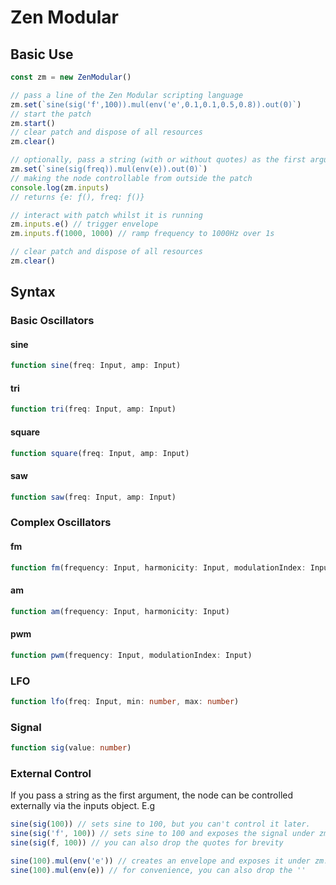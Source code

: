 # Zen Modular

## Basic Use
```js
const zm = new ZenModular()

// pass a line of the Zen Modular scripting language
zm.set(`sine(sig('f',100)).mul(env('e',0.1,0.1,0.5,0.8)).out(0)`)
// start the patch
zm.start()
// clear patch and dispose of all resources
zm.clear()

// optionally, pass a string (with or without quotes) as the first argument of a node
zm.set(`sine(sig(freq)).mul(env(e)).out(0)`)
// making the node controllable from outside the patch
console.log(zm.inputs)
// returns {e: ƒ(), freq: ƒ()}

// interact with patch whilst it is running
zm.inputs.e() // trigger envelope
zm.inputs.f(1000, 1000) // ramp frequency to 1000Hz over 1s

// clear patch and dispose of all resources
zm.clear()
```
## Syntax
### Basic Oscillators
#### sine
```ts
function sine(freq: Input, amp: Input)
```
#### tri
```ts
function tri(freq: Input, amp: Input)
```
#### square
```ts
function square(freq: Input, amp: Input)
```
#### saw
```ts
function saw(freq: Input, amp: Input)
```

### Complex Oscillators
#### fm
```ts
function fm(frequency: Input, harmonicity: Input, modulationIndex: Input)
```
#### am
```ts
function am(frequency: Input, harmonicity: Input)
```
#### pwm
```ts
function pwm(frequency: Input, modulationIndex: Input)
```

### LFO
```ts
function lfo(freq: Input, min: number, max: number)
```

### Signal
```ts
function sig(value: number)
```

### External Control
If you pass a string as the first argument, the node can be controlled externally via the inputs object. E.g
```ts
sine(sig(100)) // sets sine to 100, but you can't control it later.
sine(sig('f', 100)) // sets sine to 100 and exposes the signal under zm.inputs.f
sine(sig(f, 100)) // you can also drop the quotes for brevity

sine(100).mul(env('e')) // creates an envelope and exposes it under zm.inputs.e
sine(100).mul(env(e)) // for convenience, you can also drop the ''
```